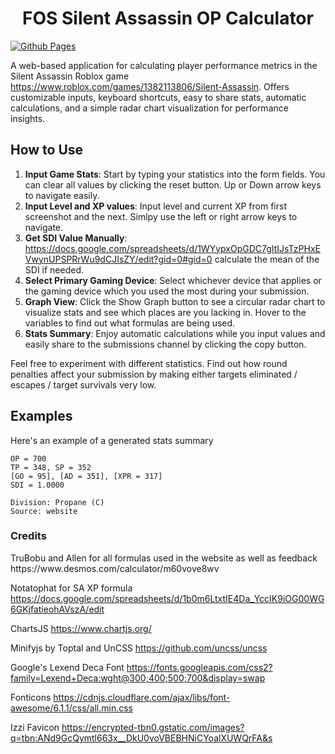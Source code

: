 <div align="center"><h1>FOS Silent Assassin OP Calculator</h1></div>
  
[![Github Pages](https://img.shields.io/badge/github%20pages-121013?style=for-the-badge&logo=github&logoColor=white)](https://sethispr.github.io/fos/) 

A web-based application for calculating player performance metrics in the Silent Assassin Roblox game https://www.roblox.com/games/1382113806/Silent-Assassin. Offers customizable inputs, keyboard shortcuts, easy to share stats, automatic calculations, and a simple radar chart visualization for performance insights.

## How to Use
1. **Input Game Stats**: Start by typing your statistics into the form fields. You can clear all values by clicking the reset button. Up or Down arrow keys to navigate easily.
2. **Input Level and XP values**: Input level and current XP from first screenshot and the next. Simlpy use the left or right arrow keys to navigate.
3. **Get SDI Value Manually**: https://docs.google.com/spreadsheets/d/1WYypxOpGDC7gItIJsTzPHxEVwynUPSPRrWu9dCJIsZY/edit?gid=0#gid=0 calculate the mean of the SDI if needed.
4. **Select Primary Gaming Device**: Select whichever device that applies or the gaming device which you used the most during your submission.
5. **Graph View**: Click the Show Graph button to see a circular radar chart to visualize stats and see which places are you lacking in. Hover to the variables to find out what formulas are being used.
6. **Stats Summary**: Enjoy automatic calculations while you input values and easily share to the submissions channel by clicking the copy button.

Feel free to experiment with different statistics. Find out how round penalties affect your submission by making either targets eliminated / escapes / target survivals very low.

## Examples
Here's an example of a generated stats summary
```
OP = 700
TP = 348, SP = 352
[GO = 95], [AD = 351], [XPR = 317]
SDI = 1.0000

Division: Propane (C)
Source: website
```

<h3>Credits</h3> 
TruBobu and Allen for all formulas used in the website as well as feedback https://www.desmos.com/calculator/m60vove8wv

Notatophat for SA XP formula https://docs.google.com/spreadsheets/d/1b0m6LtxtIE4Da_YccIK9iOG00WG6GKjfatieohAVszA/edit

ChartsJS https://www.chartjs.org/

Minifyjs by Toptal and UnCSS https://github.com/uncss/uncss

Google's Lexend Deca Font https://fonts.googleapis.com/css2?family=Lexend+Deca:wght@300;400;500;700&display=swap

Fonticons https://cdnjs.cloudflare.com/ajax/libs/font-awesome/6.1.1/css/all.min.css

Izzi Favicon https://encrypted-tbn0.gstatic.com/images?q=tbn:ANd9GcQymtl663x__DkU0voVBEBHNiCYoalXUWQrFA&s
